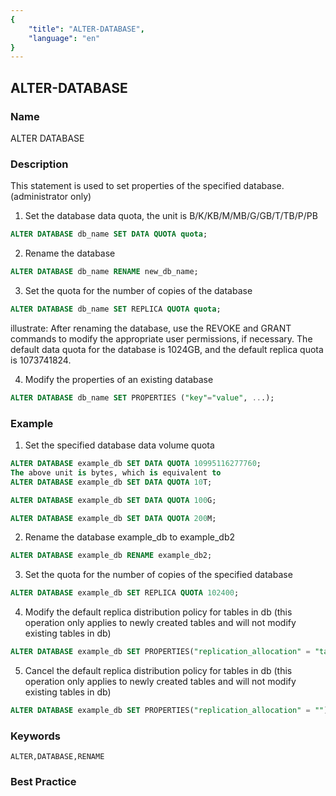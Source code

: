 ```yaml
---
{
    "title": "ALTER-DATABASE",
    "language": "en"
}
---
```


<!--
Licensed to the Apache Software Foundation (ASF) under one
or more contributor license agreements.  See the NOTICE file
distributed with this work for additional information
regarding copyright ownership.  The ASF licenses this file
to you under the Apache License, Version 2.0 (the
"License"); you may not use this file except in compliance
with the License.  You may obtain a copy of the License at

  http://www.apache.org/licenses/LICENSE-2.0

Unless required by applicable law or agreed to in writing,
software distributed under the License is distributed on an
"AS IS" BASIS, WITHOUT WARRANTIES OR CONDITIONS OF ANY
KIND, either express or implied.  See the License for the
specific language governing permissions and limitations
under the License.
-->

## ALTER-DATABASE

### Name

ALTER DATABASE

### Description

This statement is used to set properties of the specified database. (administrator only)

1) Set the database data quota, the unit is B/K/KB/M/MB/G/GB/T/TB/P/PB

```sql
ALTER DATABASE db_name SET DATA QUOTA quota;
```

2) Rename the database

```sql
ALTER DATABASE db_name RENAME new_db_name;
```

3) Set the quota for the number of copies of the database

```sql
ALTER DATABASE db_name SET REPLICA QUOTA quota;
```

illustrate:
    After renaming the database, use the REVOKE and GRANT commands to modify the appropriate user permissions, if necessary.
    The default data quota for the database is 1024GB, and the default replica quota is 1073741824.

4) Modify the properties of an existing database

```sql
ALTER DATABASE db_name SET PROPERTIES ("key"="value", ...); 
```

### Example

1. Set the specified database data volume quota

```sql
ALTER DATABASE example_db SET DATA QUOTA 10995116277760;
The above unit is bytes, which is equivalent to
ALTER DATABASE example_db SET DATA QUOTA 10T;

ALTER DATABASE example_db SET DATA QUOTA 100G;

ALTER DATABASE example_db SET DATA QUOTA 200M;
```

2. Rename the database example_db to example_db2

```sql
ALTER DATABASE example_db RENAME example_db2;
```

3. Set the quota for the number of copies of the specified database

```sql
ALTER DATABASE example_db SET REPLICA QUOTA 102400;
```

4. Modify the default replica distribution policy for tables in db (this operation only applies to newly created tables and will not modify existing tables in db)

```sql
ALTER DATABASE example_db SET PROPERTIES("replication_allocation" = "tag.location.default:2");
```

5. Cancel the default replica distribution policy for tables in db (this operation only applies to newly created tables and will not modify existing tables in db)

```sql
ALTER DATABASE example_db SET PROPERTIES("replication_allocation" = "");
```

### Keywords

```text
ALTER,DATABASE,RENAME
```

### Best Practice

